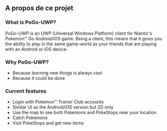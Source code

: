 ## A propos de ce projet

### What is PoGo-UWP?

PoGo-UWP is an UWP (Universal Windows Platform) client for Niantic's Pokemon™ Go Android/iOS game. Being a client, this means that it gives you the ability to play in the same game-world as your friends that are playing with an Android or iOS device.

### Why PoGo-UWP?

 - Because learning new things is always cool
 - Because it could be done
 
### Current features

 - Login with Pokemon™ Trainer Club accounts
 - Similar UI as the Android/iOS version but 2D only
 - Use the map to see both Pokemons and PokeStops near your location
 - Catch Pokemons
 - Visit PokeStops and get new items